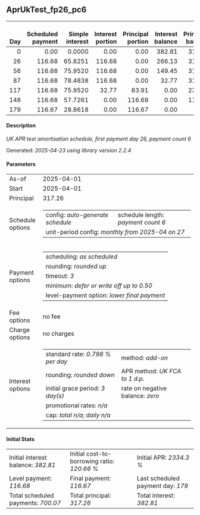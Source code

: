<h2>AprUkTest_fp26_pc6</h2>
<table>
    <thead style="vertical-align: bottom;">
        <th style="text-align: right;">Day</th>
        <th style="text-align: right;">Scheduled payment</th>
        <th style="text-align: right;">Simple interest</th>
        <th style="text-align: right;">Interest portion</th>
        <th style="text-align: right;">Principal portion</th>
        <th style="text-align: right;">Interest balance</th>
        <th style="text-align: right;">Principal balance</th>
        <th style="text-align: right;">Total simple interest</th>
        <th style="text-align: right;">Total interest</th>
        <th style="text-align: right;">Total principal</th>
    </thead>
    <tr style="text-align: right;">
        <td class="ci00">0</td>
        <td class="ci01" style="white-space: nowrap;">0.00</td>
        <td class="ci02">0.0000</td>
        <td class="ci03">0.00</td>
        <td class="ci04">0.00</td>
        <td class="ci05">382.81</td>
        <td class="ci06">317.26</td>
        <td class="ci07">0.0000</td>
        <td class="ci08">0.00</td>
        <td class="ci09">0.00</td>
    </tr>
    <tr style="text-align: right;">
        <td class="ci00">26</td>
        <td class="ci01" style="white-space: nowrap;">116.68</td>
        <td class="ci02">65.8251</td>
        <td class="ci03">116.68</td>
        <td class="ci04">0.00</td>
        <td class="ci05">266.13</td>
        <td class="ci06">317.26</td>
        <td class="ci07">65.8251</td>
        <td class="ci08">116.68</td>
        <td class="ci09">0.00</td>
    </tr>
    <tr style="text-align: right;">
        <td class="ci00">56</td>
        <td class="ci01" style="white-space: nowrap;">116.68</td>
        <td class="ci02">75.9520</td>
        <td class="ci03">116.68</td>
        <td class="ci04">0.00</td>
        <td class="ci05">149.45</td>
        <td class="ci06">317.26</td>
        <td class="ci07">141.7771</td>
        <td class="ci08">233.36</td>
        <td class="ci09">0.00</td>
    </tr>
    <tr style="text-align: right;">
        <td class="ci00">87</td>
        <td class="ci01" style="white-space: nowrap;">116.68</td>
        <td class="ci02">78.4838</td>
        <td class="ci03">116.68</td>
        <td class="ci04">0.00</td>
        <td class="ci05">32.77</td>
        <td class="ci06">317.26</td>
        <td class="ci07">220.2609</td>
        <td class="ci08">350.04</td>
        <td class="ci09">0.00</td>
    </tr>
    <tr style="text-align: right;">
        <td class="ci00">117</td>
        <td class="ci01" style="white-space: nowrap;">116.68</td>
        <td class="ci02">75.9520</td>
        <td class="ci03">32.77</td>
        <td class="ci04">83.91</td>
        <td class="ci05">0.00</td>
        <td class="ci06">233.35</td>
        <td class="ci07">296.2130</td>
        <td class="ci08">382.81</td>
        <td class="ci09">83.91</td>
    </tr>
    <tr style="text-align: right;">
        <td class="ci00">148</td>
        <td class="ci01" style="white-space: nowrap;">116.68</td>
        <td class="ci02">57.7261</td>
        <td class="ci03">0.00</td>
        <td class="ci04">116.68</td>
        <td class="ci05">0.00</td>
        <td class="ci06">116.67</td>
        <td class="ci07">353.9391</td>
        <td class="ci08">382.81</td>
        <td class="ci09">200.59</td>
    </tr>
    <tr style="text-align: right;">
        <td class="ci00">179</td>
        <td class="ci01" style="white-space: nowrap;">116.67</td>
        <td class="ci02">28.8618</td>
        <td class="ci03">0.00</td>
        <td class="ci04">116.67</td>
        <td class="ci05">0.00</td>
        <td class="ci06">0.00</td>
        <td class="ci07">382.8009</td>
        <td class="ci08">382.81</td>
        <td class="ci09">317.26</td>
    </tr>
</table>
<h4>Description</h4>
<p><i>UK APR test amortisation schedule, first payment day 26, payment count 6</i></p>
<p>Generated: <i>2025-04-23 using library version 2.2.4</i></p>
<h4>Parameters</h4>
<table>
    <tr>
        <td>As-of</td>
        <td>2025-04-01</td>
    </tr>
    <tr>
        <td>Start</td>
        <td>2025-04-01</td>
    </tr>
    <tr>
        <td>Principal</td>
        <td>317.26</td>
    </tr>
    <tr>
        <td>Schedule options</td>
        <td>
            <table>
                <tr>
                    <td>config: <i>auto-generate schedule</i></td>
                    <td>schedule length: <i><i>payment count</i> 6</i></td>
                </tr>
                <tr>
                    <td colspan="2" style="white-space: nowrap;">unit-period config: <i>monthly from 2025-04 on 27</i></td>
                </tr>
            </table>
        </td>
    </tr>
    <tr>
        <td>Payment options</td>
        <td>
            <table>
                <tr>
                    <td>scheduling: <i>as scheduled</i></td>
                </tr>
                <tr>
                    <td>rounding: <i>rounded up</i></td>
                </tr>
                <tr>
                    <td>timeout: <i>3</i></td>
                </tr>
                <tr>
                    <td>minimum: <i>defer&nbsp;or&nbsp;write&nbsp;off&nbsp;up&nbsp;to&nbsp;0.50</i></td>
                </tr>
                <tr>
                    <td>level-payment option: <i>lower&nbsp;final&nbsp;payment</i></td>
                </tr>
            </table>
        </td>
    </tr>
    <tr>
        <td>Fee options</td>
        <td>no fee
        </td>
    </tr>
    <tr>
        <td>Charge options</td>
        <td>no charges
        </td>
    </tr>
    <tr>
        <td>Interest options</td>
        <td>
            <table>
                <tr>
                    <td>standard rate: <i>0.798 % per day</i></td>
                    <td>method: <i>add-on</i></td>
                </tr>
                <tr>
                    <td>rounding: <i>rounded down</i></td>
                    <td>APR method: <i>UK FCA to 1 d.p.</i></td>
                </tr>
                <tr>
                    <td>initial grace period: <i>3 day(s)</i></td>
                    <td>rate on negative balance: <i>zero</i></td>
                </tr>
                <tr>
                    <td colspan="2">promotional rates: <i><i>n/a</i></i></td>
                </tr>
                <tr>
                    <td colspan="2">cap: <i>total <i>n/a</i>; daily <i>n/a</i></td>
                </tr>
            </table>
        </td>
    </tr>
</table>
<h4>Initial Stats</h4>
<table>
    <tr>
        <td>Initial interest balance: <i>382.81</i></td>
        <td>Initial cost-to-borrowing ratio: <i>120.66 %</i></td>
        <td>Initial APR: <i>2334.3 %</i></td>
    </tr>
    <tr>
        <td>Level payment: <i>116.68</i></td>
        <td>Final payment: <i>116.67</i></td>
        <td>Last scheduled payment day: <i>179</i></td>
    </tr>
    <tr>
        <td>Total scheduled payments: <i>700.07</i></td>
        <td>Total principal: <i>317.26</i></td>
        <td>Total interest: <i>382.81</i></td>
    </tr>
</table>
